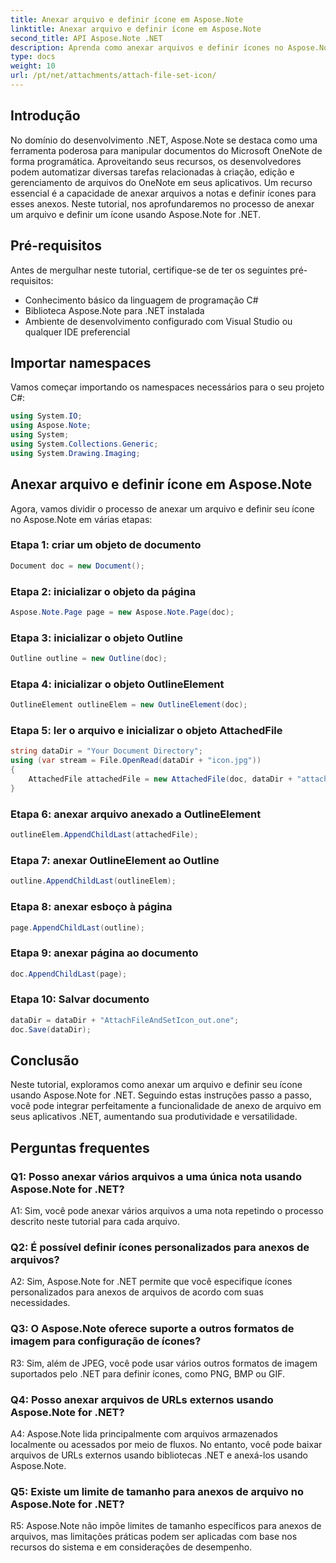 ```yaml
---
title: Anexar arquivo e definir ícone em Aspose.Note
linktitle: Anexar arquivo e definir ícone em Aspose.Note
second_title: API Aspose.Note .NET
description: Aprenda como anexar arquivos e definir ícones no Aspose.Note for .NET. Aprimore seus aplicativos .NET com este tutorial passo a passo.
type: docs
weight: 10
url: /pt/net/attachments/attach-file-set-icon/
---
```

## Introdução

No domínio do desenvolvimento .NET, Aspose.Note se destaca como uma ferramenta poderosa para manipular documentos do Microsoft OneNote de forma programática. Aproveitando seus recursos, os desenvolvedores podem automatizar diversas tarefas relacionadas à criação, edição e gerenciamento de arquivos do OneNote em seus aplicativos. Um recurso essencial é a capacidade de anexar arquivos a notas e definir ícones para esses anexos. Neste tutorial, nos aprofundaremos no processo de anexar um arquivo e definir um ícone usando Aspose.Note for .NET.

## Pré-requisitos

Antes de mergulhar neste tutorial, certifique-se de ter os seguintes pré-requisitos:

- Conhecimento básico da linguagem de programação C#
- Biblioteca Aspose.Note para .NET instalada
- Ambiente de desenvolvimento configurado com Visual Studio ou qualquer IDE preferencial

## Importar namespaces

Vamos começar importando os namespaces necessários para o seu projeto C#:

```csharp
using System.IO;
using Aspose.Note;
using System;
using System.Collections.Generic;
using System.Drawing.Imaging;
```

## Anexar arquivo e definir ícone em Aspose.Note

Agora, vamos dividir o processo de anexar um arquivo e definir seu ícone no Aspose.Note em várias etapas:

### Etapa 1: criar um objeto de documento

```csharp
Document doc = new Document();
```

### Etapa 2: inicializar o objeto da página

```csharp
Aspose.Note.Page page = new Aspose.Note.Page(doc);
```

### Etapa 3: inicializar o objeto Outline

```csharp
Outline outline = new Outline(doc);
```

### Etapa 4: inicializar o objeto OutlineElement

```csharp
OutlineElement outlineElem = new OutlineElement(doc);
```

### Etapa 5: ler o arquivo e inicializar o objeto AttachedFile

```csharp
string dataDir = "Your Document Directory";
using (var stream = File.OpenRead(dataDir + "icon.jpg"))
{
    AttachedFile attachedFile = new AttachedFile(doc, dataDir + "attachment.txt", stream, ImageFormat.Jpeg);
}
```

### Etapa 6: anexar arquivo anexado a OutlineElement

```csharp
outlineElem.AppendChildLast(attachedFile);
```

### Etapa 7: anexar OutlineElement ao Outline

```csharp
outline.AppendChildLast(outlineElem);
```

### Etapa 8: anexar esboço à página

```csharp
page.AppendChildLast(outline);
```

### Etapa 9: anexar página ao documento

```csharp
doc.AppendChildLast(page);
```

### Etapa 10: Salvar documento

```csharp
dataDir = dataDir + "AttachFileAndSetIcon_out.one";
doc.Save(dataDir);
```

## Conclusão

Neste tutorial, exploramos como anexar um arquivo e definir seu ícone usando Aspose.Note for .NET. Seguindo estas instruções passo a passo, você pode integrar perfeitamente a funcionalidade de anexo de arquivo em seus aplicativos .NET, aumentando sua produtividade e versatilidade.

## Perguntas frequentes

### Q1: Posso anexar vários arquivos a uma única nota usando Aspose.Note for .NET?

A1: Sim, você pode anexar vários arquivos a uma nota repetindo o processo descrito neste tutorial para cada arquivo.

### Q2: É possível definir ícones personalizados para anexos de arquivos?

A2: Sim, Aspose.Note for .NET permite que você especifique ícones personalizados para anexos de arquivos de acordo com suas necessidades.

### Q3: O Aspose.Note oferece suporte a outros formatos de imagem para configuração de ícones?

R3: Sim, além de JPEG, você pode usar vários outros formatos de imagem suportados pelo .NET para definir ícones, como PNG, BMP ou GIF.

### Q4: Posso anexar arquivos de URLs externos usando Aspose.Note for .NET?

A4: Aspose.Note lida principalmente com arquivos armazenados localmente ou acessados por meio de fluxos. No entanto, você pode baixar arquivos de URLs externos usando bibliotecas .NET e anexá-los usando Aspose.Note.

### Q5: Existe um limite de tamanho para anexos de arquivo no Aspose.Note for .NET?

R5: Aspose.Note não impõe limites de tamanho específicos para anexos de arquivos, mas limitações práticas podem ser aplicadas com base nos recursos do sistema e em considerações de desempenho.